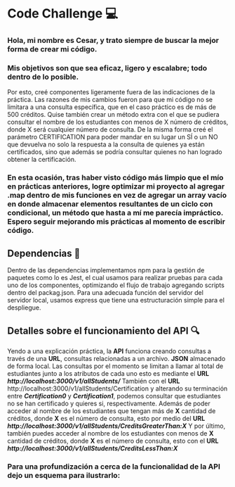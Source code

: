 #  Code Challenge 💻


### Hola, mi nombre es Cesar, y trato siempre de buscar la mejor forma de crear mi código. 
### Mis objetivos son que sea eficaz, ligero y escalabre; todo dentro de lo posible. 


Por esto, creé componentes ligeramente fuera de las indicaciones de la práctica. 
Las razones de mis cambios fueron para que mi código no se limitara a una consulta específica, que en el caso práctico es de más de 500 créditos. Quise también crear un método extra con el que se pudiera consultar el nombre de los estudiantes con menos de X número de créditos, donde X será cualquier número de consulta. 
De la misma forma creé el parámetro CERTIFICATION para poder mandar en su lugar un SÍ o un NO que devuelva no solo la respuesta a la consulta de quienes ya están certificados, sino que además se podría consultar quienes no han logrado obtener la certificación. 


### En esta ocasión, tras haber visto código más limpio que el mío en prácticas anteriores, logre optimizar mi proyecto al agregar .map dentro de mis funciones en vez de agregar un array vacío en donde almacenar elementos resultantes de un ciclo con condicional, un método que hasta a mí me parecía impráctico. Espero seguir mejorando mis prácticas al momento de escribir código. 


## Dependencias 🔗


Dentro de las dependencias implementamos npm para la gestión de paquetes como lo es Jest, el cual usamos para realizar pruebas para cada uno de los componentes, optimizando el flujo de trabajo agregando scripts dentro del packag.json. 
Para una adecuada función del servidor del servidor local, usamos express que tiene una estructuración simple para el despliegue. 


## Detalles sobre el funcionamiento del API 🔍

Yendo a una explicación práctica, la **API** funciona creando consultas a través de una **URL**, consultas relacionadas a un archivo. **JSON** almacenado de forma local. 
Las consultas por el momento se limitan a llamar al total de estudiantes junto a los atributos de cada uno esto es mediante el **URL** ***http://localhost:3000/v1/allStudents/*** 
También con el **URL** http://localhost:3000/v1/allStudents/Certification y alterando su terminación entre ***Certification0*** y ***Certification1***, podemos consultar que estudiantes no se han certificado y quieres si, respectivamente. 
Además de poder acceder al nombre de los estudiantes que tengan más de **X** cantidad de créditos, donde **X** es el número de consulta, esto por medio del **URL** ***http://localhost:3000/v1/allStudents/CreditsGreaterThan:X***
Y por último, también puedes acceder al nombre de los estudiantes con menos de **X** cantidad de créditos, donde **X** es el número de consulta, esto con el **URL** ***http://localhost:3000/v1/allStudents/CreditsLessThan:X***

### Para una profundización a cerca de la funcionalidad de la API dejo un esquema para ilustrarlo:


